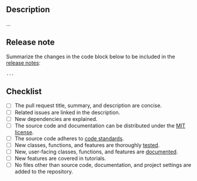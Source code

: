 ## Description

...

## Release note

Summarize the changes in the code block below to be included in the
[release notes](https://www.phasorpy.org/stable/release.html):

```release-note
...
```

## Checklist

- [ ] The pull request title, summary, and description are concise.
- [ ] Related issues are linked in the description.
- [ ] New dependencies are explained.
- [ ] The source code and documentation can be distributed under the [MIT license](https://www.phasorpy.org/stable/license.html).
- [ ] The source code adheres to [code standards](https://www.phasorpy.org/stable/contributing.html#code-standards).
- [ ] New classes, functions, and features are thoroughly [tested](https://www.phasorpy.org/stable/contributing.html#tests).
- [ ] New, user-facing classes, functions, and features are [documented](https://www.phasorpy.org/stable/contributing.html#documentation).
- [ ] New features are covered in tutorials.
- [ ] No files other than source code, documentation, and project settings are added to the repository.
